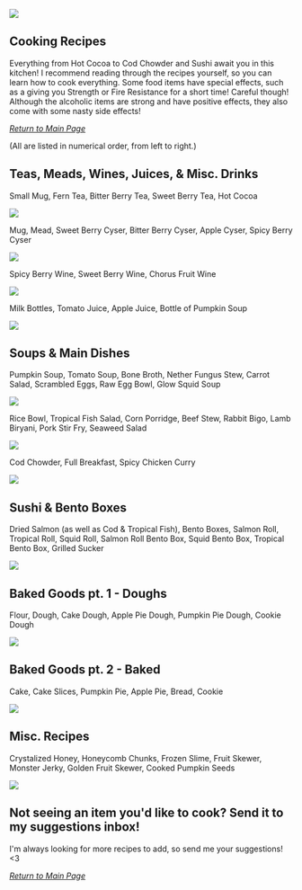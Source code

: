 ![](https://github.com/l1nkl3/ValleyCraft/blob/gh-pages/wiki-images/banner_cook.png)

## Cooking Recipes

Everything from Hot Cocoa to Cod Chowder and Sushi await you in this kitchen! I recommend reading through the recipes yourself, so you can learn how to cook everything.
Some food items have special effects, such as a giving you Strength or Fire Resistance for a short time! Careful though! Although the alcoholic items are strong and have positive effects, they also come with some nasty side effects!

_[Return to Main Page](https://github.com/l1nkl3/ValleyCraft/blob/gh-pages/docs/index.md)_

(All are listed in numerical order, from left to right.)

## Teas, Meads, Wines, Juices, & Misc. Drinks

Small Mug, Fern Tea, Bitter Berry Tea, Sweet Berry Tea, Hot Cocoa

![](https://github.com/l1nkl3/ValleyCraft/blob/gh-pages/wiki-images/tea.png)

Mug, Mead, Sweet Berry Cyser, Bitter Berry Cyser, Apple Cyser, Spicy Berry Cyser

![](https://github.com/l1nkl3/ValleyCraft/blob/gh-pages/wiki-images/mead.png)

Spicy Berry Wine, Sweet Berry Wine, Chorus Fruit Wine

![](https://github.com/l1nkl3/ValleyCraft/blob/gh-pages/wiki-images/wine.png)

Milk Bottles, Tomato Juice, Apple Juice, Bottle of Pumpkin Soup

![](https://github.com/l1nkl3/ValleyCraft/blob/gh-pages/wiki-images/juice.png)

## Soups & Main Dishes

Pumpkin Soup, Tomato Soup, Bone Broth, Nether Fungus Stew, Carrot Salad, Scrambled Eggs, Raw Egg Bowl, Glow Squid Soup

![](https://github.com/l1nkl3/ValleyCraft/blob/gh-pages/wiki-images/bowl_1.png)

Rice Bowl, Tropical Fish Salad, Corn Porridge, Beef Stew, Rabbit Bigo, Lamb Biryani, Pork Stir Fry, Seaweed Salad

![](https://github.com/l1nkl3/ValleyCraft/blob/gh-pages/wiki-images/bowl_2.png)

Cod Chowder, Full Breakfast, Spicy Chicken Curry

![](https://github.com/l1nkl3/ValleyCraft/blob/gh-pages/wiki-images/bowl_4.png)

## Sushi & Bento Boxes

Dried Salmon (as well as Cod & Tropical Fish), Bento Boxes, Salmon Roll, Tropical Roll, Squid Roll, Salmon Roll Bento Box, Squid Bento Box, Tropical Bento Box, Grilled Sucker

![](https://github.com/l1nkl3/ValleyCraft/blob/gh-pages/wiki-images/sushi.png)

## Baked Goods pt. 1 - Doughs

Flour, Dough, Cake Dough, Apple Pie Dough, Pumpkin Pie Dough, Cookie Dough

![](https://github.com/l1nkl3/ValleyCraft/blob/gh-pages/wiki-images/baking.png)

## Baked Goods pt. 2 - Baked

Cake, Cake Slices, Pumpkin Pie, Apple Pie, Bread, Cookie

![](https://github.com/l1nkl3/ValleyCraft/blob/gh-pages/wiki-images/stove.png)

## Misc. Recipes

Crystalized Honey, Honeycomb Chunks, Frozen Slime, Fruit Skewer, Monster Jerky, Golden Fruit Skewer, Cooked Pumpkin Seeds

![](https://github.com/l1nkl3/ValleyCraft/blob/gh-pages/wiki-images/misc.png)

## Not seeing an item you'd like to cook? Send it to my suggestions inbox!
I'm always looking for more recipes to add, so send me your suggestions! <3

_[Return to Main Page](https://github.com/l1nkl3/ValleyCraft/blob/gh-pages/docs/index.md)_
